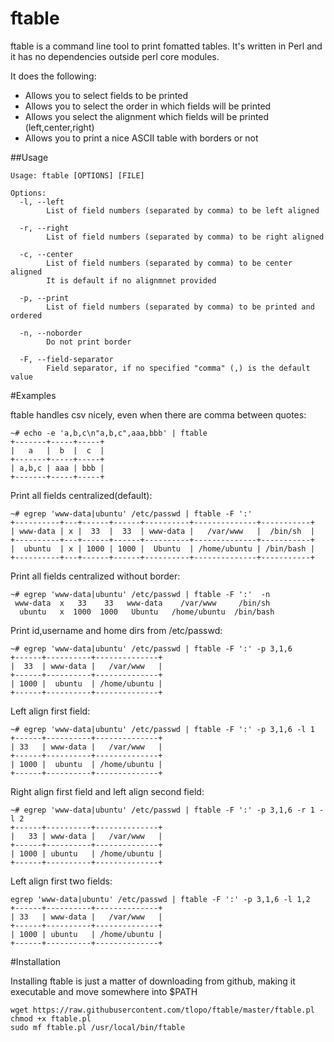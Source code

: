 # ftable

  ftable is a command line tool to print fomatted tables. It's written in Perl and it has no dependencies outside perl core modules.
  
  It does the following:
  
  * Allows you to select fields to be printed
  * Allows you to select the order in which fields will be printed
  * Allows you select the alignment which fields will be printed (left,center,right)
  * Allows you to print a nice ASCII table with borders or not

##Usage
```
Usage: ftable [OPTIONS] [FILE]

Options:
  -l, --left
        List of field numbers (separated by comma) to be left aligned

  -r, --right
        List of field numbers (separated by comma) to be right aligned

  -c, --center 
        List of field numbers (separated by comma) to be center aligned
        It is default if no alignmnet provided

  -p, --print
        List of field numbers (separated by comma) to be printed and ordered

  -n, --noborder 
        Do not print border

  -F, --field-separator
        Field separator, if no specified "comma" (,) is the default value
```

#Examples

ftable handles csv nicely, even when there are comma between quotes:
```
~# echo -e 'a,b,c\n"a,b,c",aaa,bbb' | ftable
+-------+-----+-----+
|   a   |  b  |  c  |
+-------+-----+-----+
| a,b,c | aaa | bbb |
+-------+-----+-----+
```

Print all fields centralized(default):
```
~# egrep 'www-data|ubuntu' /etc/passwd | ftable -F ':' 
+----------+---+------+------+----------+--------------+-----------+
| www-data | x |  33  |  33  | www-data |   /var/www   |  /bin/sh  |
+----------+---+------+------+----------+--------------+-----------+
|  ubuntu  | x | 1000 | 1000 |  Ubuntu  | /home/ubuntu | /bin/bash |
+----------+---+------+------+----------+--------------+-----------+
```
Print all fields centralized without border:
```
~# egrep 'www-data|ubuntu' /etc/passwd | ftable -F ':'  -n
 www-data  x   33    33   www-data    /var/www     /bin/sh  
  ubuntu   x  1000  1000   Ubuntu   /home/ubuntu  /bin/bash 
```

Print id,username and home dirs from /etc/passwd:
```
~# egrep 'www-data|ubuntu' /etc/passwd | ftable -F ':' -p 3,1,6
+------+----------+--------------+
|  33  | www-data |   /var/www   |
+------+----------+--------------+
| 1000 |  ubuntu  | /home/ubuntu |
+------+----------+--------------+
```
Left align first field:

```
~# egrep 'www-data|ubuntu' /etc/passwd | ftable -F ':' -p 3,1,6 -l 1
+------+----------+--------------+
| 33   | www-data |   /var/www   |
+------+----------+--------------+
| 1000 |  ubuntu  | /home/ubuntu |
+------+----------+--------------+

```
Right align first field and left align second field:
```
~# egrep 'www-data|ubuntu' /etc/passwd | ftable -F ':' -p 3,1,6 -r 1 -l 2
+------+----------+--------------+
|   33 | www-data |   /var/www   |
+------+----------+--------------+
| 1000 | ubuntu   | /home/ubuntu |
+------+----------+--------------+
```
Left align first two fields:
```
egrep 'www-data|ubuntu' /etc/passwd | ftable -F ':' -p 3,1,6 -l 1,2
+------+----------+--------------+
| 33   | www-data |   /var/www   |
+------+----------+--------------+
| 1000 | ubuntu   | /home/ubuntu |
+------+----------+--------------+
```
#Installation

Installing ftable is just a matter of downloading from github, making it executable and move somewhere into $PATH

```
wget https://raw.githubusercontent.com/tlopo/ftable/master/ftable.pl 
chmod +x ftable.pl
sudo mf ftable.pl /usr/local/bin/ftable
```




